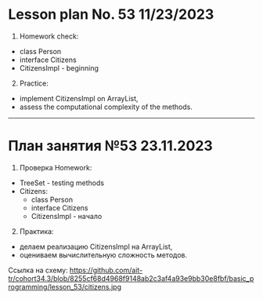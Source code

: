 # Lesson plan No. 53 11/23/2023

1. Homework check:
- class Person
- interface Citizens
- CitizensImpl - beginning

2. Practice:
- implement CitizensImpl on ArrayList,
- assess the computational complexity of the methods.


___________________________________________

# План занятия №53 23.11.2023

1. Проверка Homework:
- TreeSet - testing methods
- Citizens:
  - class Person
  - interface Citizens
  - CitizensImpl - начало

2. Практика: 
- делаем реализацию CitizensImpl на ArrayList, 
- оцениваем вычислительную сложность методов.

Ссылка на схему:
https://github.com/ait-tr/cohort34.3/blob/8255cf68d4968f9148ab2c3af4a93e9bb30e8fbf/basic_programming/lesson_53/citizens.jpg








